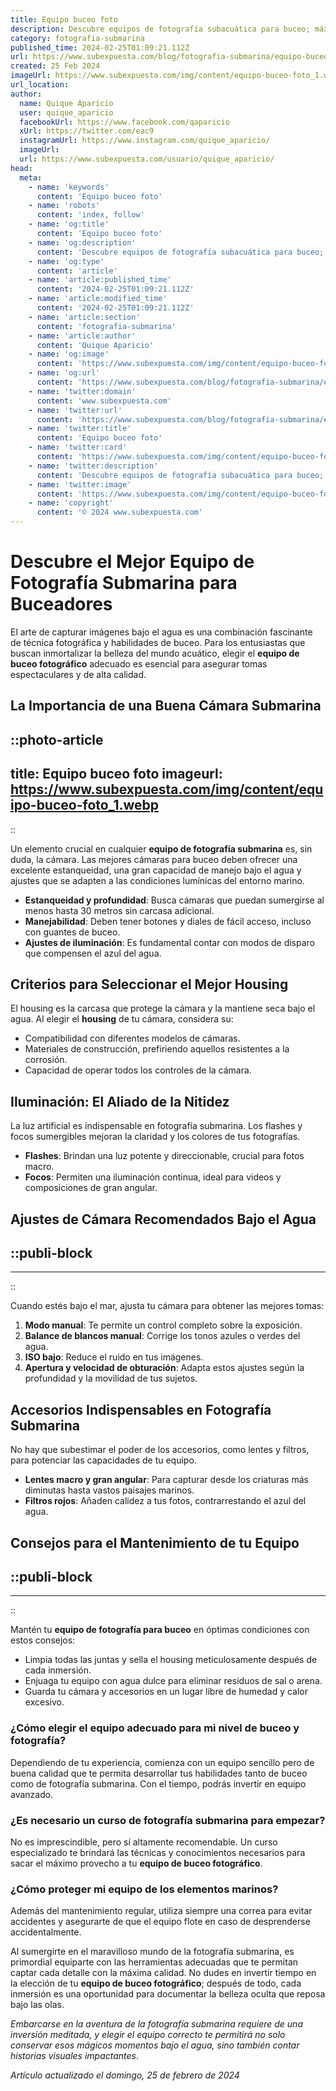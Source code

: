 ```yaml
---
title: Equipo buceo foto
description: Descubre equipos de fotografía subacuática para buceo; máxima calidad y tecnología para capturar la belleza del océano. ¡Sumérgete en el arte!
category: fotografia-submarina
published_time: 2024-02-25T01:09:21.112Z
url: https://www.subexpuesta.com/blog/fotografia-submarina/equipo-buceo-foto
created: 25 Feb 2024
imageUrl: https://www.subexpuesta.com/img/content/equipo-buceo-foto_1.webp
url_location:
author:
  name: Quique Aparicio
  user: quique_aparicio
  facebookUrl: https://www.facebook.com/qaparicio
  xUrl: https://twitter.com/eac9
  instagramUrl: https://www.instagram.com/quique_aparicio/
  imageUrl: 
  url: https://www.subexpuesta.com/usuario/quique_aparicio/
head:
  meta:
    - name: 'keywords'
      content: 'Equipo buceo foto'
    - name: 'robots'
      content: 'index, follow'
    - name: 'og:title'
      content: 'Equipo buceo foto'
    - name: 'og:description'
      content: 'Descubre equipos de fotografía subacuática para buceo; máxima calidad y tecnología para capturar la belleza del océano. ¡Sumérgete en el arte!'
    - name: 'og:type'
      content: 'article'
    - name: 'article:published_time'
      content: '2024-02-25T01:09:21.112Z'
    - name: 'article:modified_time'
      content: '2024-02-25T01:09:21.112Z'
    - name: 'article:section'
      content: 'fotografia-submarina'
    - name: 'article:author'
      content: 'Quique Aparicio'
    - name: 'og:image'
      content: 'https://www.subexpuesta.com/img/content/equipo-buceo-foto_1.webp'
    - name: 'og:url'
      content: 'https://www.subexpuesta.com/blog/fotografia-submarina/equipo-buceo-foto'
    - name: 'twitter:domain'
      content: 'www.subexpuesta.com'
    - name: 'twitter:url'
      content: 'https://www.subexpuesta.com/blog/fotografia-submarina/equipo-buceo-foto'
    - name: 'twitter:title'
      content: 'Equipo buceo foto'
    - name: 'twitter:card'
      content: 'https://www.subexpuesta.com/img/content/equipo-buceo-foto_1.webp'
    - name: 'twitter:description'
      content: 'Descubre equipos de fotografía subacuática para buceo; máxima calidad y tecnología para capturar la belleza del océano. ¡Sumérgete en el arte!'
    - name: 'twitter:image'
      content: 'https://www.subexpuesta.com/img/content/equipo-buceo-foto_1.webp'
    - name: 'copyright'
      content: '© 2024 www.subexpuesta.com'
---
```

# Descubre el Mejor Equipo de Fotografía Submarina para Buceadores

El arte de capturar imágenes bajo el agua es una combinación fascinante de técnica fotográfica y habilidades de buceo. Para los entusiastas que buscan inmortalizar la belleza del mundo acuático, elegir el **equipo de buceo fotográfico** adecuado es esencial para asegurar tomas espectaculares y de alta calidad.

## La Importancia de una Buena Cámara Submarina

::photo-article
---
title: Equipo buceo foto
imageurl: https://www.subexpuesta.com/img/content/equipo-buceo-foto_1.webp
---
::


Un elemento crucial en cualquier **equipo de fotografía submarina** es, sin duda, la cámara. Las mejores cámaras para buceo deben ofrecer una excelente estanqueidad, una gran capacidad de manejo bajo el agua y ajustes que se adapten a las condiciones lumínicas del entorno marino.

- **Estanqueidad y profundidad**: Busca cámaras que puedan sumergirse al menos hasta 30 metros sin carcasa adicional.
- **Manejabilidad**: Deben tener botones y diales de fácil acceso, incluso con guantes de buceo.
- **Ajustes de iluminación**: Es fundamental contar con modos de disparo que compensen el azul del agua.

## Criterios para Seleccionar el Mejor Housing
El housing es la carcasa que protege la cámara y la mantiene seca bajo el agua. Al elegir el **housing** de tu cámara, considera su:

- Compatibilidad con diferentes modelos de cámaras.
- Materiales de construcción, prefiriendo aquellos resistentes a la corrosión.
- Capacidad de operar todos los controles de la cámara.

## Iluminación: El Aliado de la Nitidez
La luz artificial es indispensable en fotografía submarina. Los flashes y focos sumergibles mejoran la claridad y los colores de tus fotografías.

- **Flashes**: Brindan una luz potente y direccionable, crucial para fotos macro.
- **Focos**: Permiten una iluminación continua, ideal para videos y composiciones de gran angular.

## Ajustes de Cámara Recomendados Bajo el Agua

  ::publi-block
  ---
  ---
  ::
  
  
Cuando estés bajo el mar, ajusta tu cámara para obtener las mejores tomas:

1. **Modo manual**: Te permite un control completo sobre la exposición.
2. **Balance de blancos manual**: Corrige los tonos azules o verdes del agua.
3. **ISO bajo**: Reduce el ruido en tus imágenes.
4. **Apertura y velocidad de obturación**: Adapta estos ajustes según la profundidad y la movilidad de tus sujetos.

## Accesorios Indispensables en Fotografía Submarina
No hay que subestimar el poder de los accesorios, como lentes y filtros, para potenciar las capacidades de tu equipo.

- **Lentes macro y gran angular**: Para capturar desde los criaturas más diminutas hasta vastos paisajes marinos.
- **Filtros rojos**: Añaden calidez a tus fotos, contrarrestando el azul del agua.

## Consejos para el Mantenimiento de tu Equipo

  ::publi-block
  ---
  ---
  ::
  
  
Mantén tu **equipo de fotografía para buceo** en óptimas condiciones con estos consejos:

- Limpia todas las juntas y sella el housing meticulosamente después de cada inmersión.
- Enjuaga tu equipo con agua dulce para eliminar residuos de sal o arena.
- Guarda tu cámara y accesorios en un lugar libre de humedad y calor excesivo.

### ¿Cómo elegir el equipo adecuado para mi nivel de buceo y fotografía?
Dependiendo de tu experiencia, comienza con un equipo sencillo pero de buena calidad que te permita desarrollar tus habilidades tanto de buceo como de fotografía submarina. Con el tiempo, podrás invertir en equipo avanzado.

### ¿Es necesario un curso de fotografía submarina para empezar?
No es imprescindible, pero sí altamente recomendable. Un curso especializado te brindará las técnicas y conocimientos necesarios para sacar el máximo provecho a tu **equipo de buceo fotográfico**.

### ¿Cómo proteger mi equipo de los elementos marinos?
Además del mantenimiento regular, utiliza siempre una correa para evitar accidentes y asegurarte de que el equipo flote en caso de desprenderse accidentalmente.

Al sumergirte en el maravilloso mundo de la fotografía submarina, es primordial equiparte con las herramientas adecuadas que te permitan captar cada detalle con la máxima calidad. No dudes en invertir tiempo en la elección de tu **equipo de buceo fotográfico**; después de todo, cada inmersión es una oportunidad para documentar la belleza oculta que reposa bajo las olas.

*Embarcarse en la aventura de la fotografía submarina requiere de una inversión meditada, y elegir el equipo correcto te permitirá no solo conservar esos mágicos momentos bajo el agua, sino también contar historias visuales impactantes*.

_Artículo actualizado el domingo, 25 de febrero de 2024_